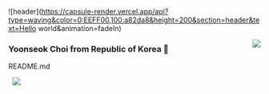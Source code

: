 

<!-- <div align="center"> -->
![header](https://capsule-render.vercel.app/api?type=waving&color=0:EEFF00,100:a82da8&height=200&section=header&text=Hello world&animation=fadeIn)

  <img align="right" src="https://github-readme-stats.vercel.app/api/top-langs/?username=YOONSEOK1997&theme=dracula&exclude_repo=Computer-Science-Engineering&layout=compact&langs_count=10"/>
 

  ###  Yoonseok Choi from Republic of Korea 👋

README.md




  <img src="https://img.shields.io/badge/Firebase-FFCA28?style=flat-square&logo=firebase&logoColor=white"/>
